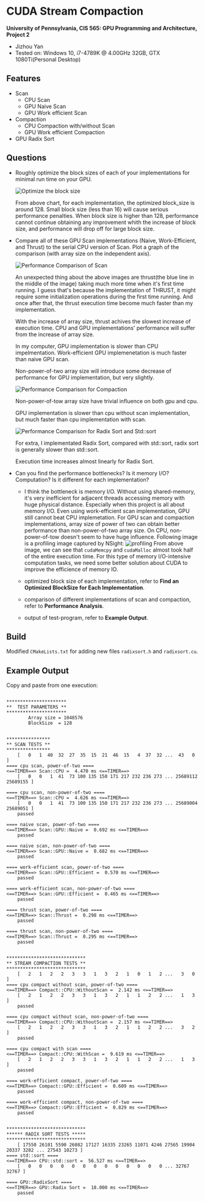 CUDA Stream Compaction
======================

**University of Pennsylvania, CIS 565: GPU Programming and Architecture, Project 2**

* Jizhou Yan
* Tested on: Windows 10, i7-4789K @ 4.00GHz 32GB, GTX 1080Ti(Personal Desktop)

## Features
* Scan
  * CPU Scan
  * GPU Naive Scan
  * GPU Work efficient Scan
* Compaction
  * CPU Compaction with/without Scan
  * GPU Work efficient Compaction
* GPU Radix Sort

## Questions

* Roughly optimize the block sizes of each of your implementations for minimal run time on your GPU.

	![Optimize the block size](img/T1.png)

	From above chart, for each implementation, the optimized block_size is around 128. Small block size (less than 16) will cause serious performance penalties. When block size is higher than 128, performance cannot continue obtaining any improvement whith the increase of block size, and performance will drop off for large block size.

* Compare all of these GPU Scan implementations (Naive, Work-Efficient, and Thrust) to the serial CPU version of Scan. Plot a graph of the comparison (with array size on the independent axis).

	![Performance Comparison of Scan](img/T2.png)

	An unexpected thing about the above images are thrust(the blue line in the middle of the image) taking much more time when it's first time running. I guess that's because the implementation of THRUST, it might require some initialization operations during the first time running. And once after that, the thrust execution time become much faster than my implementation.

	With the increase of array size, thrust achives the slowest increase of execution time. CPU and GPU implementations' performance will suffer from the increase of array size. 

	In my computer, GPU implementation is slower than CPU impelmentation. Work-efficient GPU implemenetation is much faster than naive GPU scan.

	Non-power-of-two array size will introduce some decrease of performance for GPU implementation, but very slightly.

	![Performance Comparison for Compaction](img/T3.png)

	Non-power-of-tow array size have trivial influence on both gpu and cpu.

	GPU implementation is slower than cpu without scan implementation, but much faster than cpu implementation with scan.

	![Performance Comparison for Radix Sort and Std::sort](img/T4.png)

	For extra, I implementated Radix Sort, compared with std::sort, radix sort is generally slower than std::sort.

	Execution time increases almost linearly for Radix Sort.

* Can you find the performance bottlenecks? Is it memory I/O? Computation? Is it different for each implementation?

	* I think the bottleneck is memory I/O. Without using shared-memory, it's very inefficient for adjacent threads accessing memory with huge physical distance. Especially when this project is all about memory I/O. Even using work-efficient scan implementation, GPU still cannot beat CPU implemetation. For GPU scan and compaction implementations, array size of power of two can obtain better performance than non-power-of-two array size. On CPU, non-power-of-tow doesn't seem to have huge influence. Following image is a profiling image captured by NSight:
	![profiling](img/5.png)
	From above image, we can see that `cudaMemcpy` and `cudaMalloc` almost took half of the entire execution time. For this type of memory I/O-intensive computation tasks, we need some better solution about CUDA to improve the efficience of memory IO.

	* optimized block size of each implementation, refer to **Find an Optimized BlockSize for Each Implementation**.
	* comparison of different implementations of scan and compaction, refer to **Performance Analysis**.
	* output of test-program, refer to **Example Output**.

## Build
Modified `CMakeLists.txt` for adding new files `radixsort.h` and `radixsort.cu`. 

## Example Output
Copy and paste from one execution:

```

**********************
**  TEST PARAMETERS **
**********************
        Array size = 1048576
        BlockSize  = 128


****************
** SCAN TESTS **
****************
    [   0   1  40  32  27  35  15  21  46  15   4  37  32 ...  43   0 ]
==== cpu scan, power-of-two ====
<==TIMER==> Scan::CPU =  4.470 ms <==TIMER==>
    [   0   0   1  41  73 100 135 150 171 217 232 236 273 ... 25689112 25689155 ]

==== cpu scan, non-power-of-two ====
<==TIMER==> Scan::CPU =  4.626 ms <==TIMER==>
    [   0   0   1  41  73 100 135 150 171 217 232 236 273 ... 25689004 25689051 ]
    passed

==== naive scan, power-of-two ====
<==TIMER==> Scan::GPU::Naive =  0.692 ms <==TIMER==>
    passed

==== naive scan, non-power-of-two ====
<==TIMER==> Scan::GPU::Naive =  0.682 ms <==TIMER==>
    passed

==== work-efficient scan, power-of-two ====
<==TIMER==> Scan::GPU::Efficient =  0.570 ms <==TIMER==>
    passed

==== work-efficient scan, non-power-of-two ====
<==TIMER==> Scan::GPU::Efficient =  0.465 ms <==TIMER==>
    passed

==== thrust scan, power-of-two ====
<==TIMER==> Scan::Thrust =  0.298 ms <==TIMER==>
    passed

==== thrust scan, non-power-of-two ====
<==TIMER==> Scan::Thrust =  0.295 ms <==TIMER==>
    passed


*****************************
** STREAM COMPACTION TESTS **
*****************************
    [   2   1   2   2   3   3   1   3   2   1   0   1   2 ...   3   0 ]
==== cpu compact without scan, power-of-two ====
<==TIMER==> Compact::CPU::WithoutScan =  2.142 ms <==TIMER==>
    [   2   1   2   2   3   3   1   3   2   1   1   2   2 ...   1   3 ]
    passed

==== cpu compact without scan, non-power-of-two ====
<==TIMER==> Compact::CPU::WithoutScan =  2.157 ms <==TIMER==>
    [   2   1   2   2   3   3   1   3   2   1   1   2   2 ...   3   2 ]
    passed

==== cpu compact with scan ====
<==TIMER==> Compact::CPU::WithScan =  9.619 ms <==TIMER==>
    [   2   1   2   2   3   3   1   3   2   1   1   2   2 ...   1   3 ]
    passed

==== work-efficient compact, power-of-two ====
<==TIMER==> Compact::GPU::Efficient =  0.609 ms <==TIMER==>
    passed

==== work-efficient compact, non-power-of-two ====
<==TIMER==> Compact::GPU::Efficient =  0.829 ms <==TIMER==>
    passed


*****************************
****** RADIX SORT TESTS *****
*****************************
    [ 17550 26101 5590 26082 17127 16335 23265 11071 4246 27565 19904 20337 3282 ... 27543 10273 ]
==== std::sort ====
<==TIMER==> CPU::std::sort =  56.527 ms <==TIMER==>
    [   0   0   0   0   0   0   0   0   0   0   0   0   0 ... 32767 32767 ]

==== GPU::RadixSort ====
<==TIMER==> GPU::Radix Sort =  18.000 ms <==TIMER==>
    passed

```